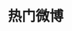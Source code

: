 ---
description: 跟踪社会热点，同时也被五毛引导。
layout: post
results:
- primaryGenreName: News
  version: '1.0'
  artworkUrl100: http://a1298.phobos.apple.com/us/r1000/043/Purple4/v4/74/b6/89/74b689ab-8467-0d30-1df7-fbaf0833a6df/mzl.xlgvonup.jpg
  trackViewUrl: https://itunes.apple.com/cn/app/re-men-wei-bo/id670991708?mt=8&uo=4
  artworkUrl60: http://a1261.phobos.apple.com/us/r1000/027/Purple4/v4/85/92/65/859265fd-18d3-a1a0-fd21-25ed04ece48b/Icon.png
  userRatingCountForCurrentVersion: 1
  sellerName: dan zhi
  supportedDevices:
  - iPadFourthGen
  - iPadWifi
  - iPad23G
  - iPadMini
  - iPad3G
  - iPad2Wifi
  - iPadThirdGen
  - iPhone5
  - iPadMini4G
  - iPadFourthGen4G
  - iPodTouchourthGen
  - iPadThirdGen4G
  - iPodTouchThirdGen
  - iPhone4
  - iPodTouchFifthGen
  - iPhone-3GS
  - iPhone4S
  genres:
  - 新闻
  - 社交
  trackName: 热门微博
  description: 最热微博，实时新闻，经典评论，尽在《热门微博》。并且支持一键转发，与微博，微信好友一起分享你的观点。
  price: 0
  trackId: 670991708
  releaseDate: '2013-07-16T10:48:47Z'
  screenshotUrls:
  - http://a4.mzstatic.com/us/r1000/055/Purple4/v4/fd/e7/7a/fde77ad0-743c-e7a8-3aef-d87f0564ef1a/mzl.tccktbvk.1136x1136-75.jpg
  - http://a2.mzstatic.com/us/r1000/006/Purple6/v4/a2/69/71/a2697155-f68a-f0d8-6f78-eebaf3798470/mzl.yrqwwudt.1136x1136-75.jpg
  - http://a5.mzstatic.com/us/r1000/015/Purple4/v4/03/7f/22/037f22f0-2df0-c328-3036-778028e3553a/mzl.ntedtfuk.1136x1136-75.jpg
  - http://a1.mzstatic.com/us/r1000/008/Purple4/v4/ad/af/e2/adafe2c1-fb33-ca0f-d249-a4aafd9958ff/mzl.rwigocod.1136x1136-75.jpg
  - http://a3.mzstatic.com/us/r1000/048/Purple6/v4/6f/f1/f0/6ff1f036-c822-1632-bc4a-e6300df1a198/mzl.hkprywcv.1136x1136-75.jpg
  artistViewUrl: https://itunes.apple.com/cn/artist/dan-zhi/id583866374?uo=4
  primaryGenreId: 6009
  averageUserRatingForCurrentVersion: 5
  kind: software
  fileSizeBytes: '19956376'
  bundleId: com.wei100.rmwb
  trackContentRating: 4+
  artistName: dan zhi
  trackCensoredName: 热门微博
  isGameCenterEnabled: false
  contentAdvisoryRating: 4+
  languageCodesISO2A:
  - EN
  - FR
  - RU
  - ZH
  - ZH
  features: &a []
  wrapperType: software
  artworkUrl512: http://a1298.phobos.apple.com/us/r1000/043/Purple4/v4/74/b6/89/74b689ab-8467-0d30-1df7-fbaf0833a6df/mzl.xlgvonup.jpg
  formattedPrice: 免费
  artistId: 583866374
  genreIds:
  - '6009'
  - '6005'
  currency: CNY
  ipadScreenshotUrls: *a
category: 新闻
tags: tag1
resultCount: 1
title: 热门微博

---